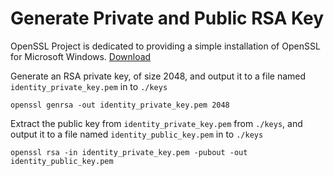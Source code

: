 # Generate Private and Public RSA Key

OpenSSL Project is dedicated to providing a simple installation of OpenSSL for Microsoft Windows.
[Download](https://slproweb.com/products/Win32OpenSSL.html)

Generate an RSA private key, of size 2048, and output it to a file named `identity_private_key.pem` in to `./keys`

```shell
openssl genrsa -out identity_private_key.pem 2048
```

Extract the public key from `identity_private_key.pem` from `./keys`, and output it to a file named `identity_public_key.pem` in to `./keys`

```shell
openssl rsa -in identity_private_key.pem -pubout -out identity_public_key.pem
```

